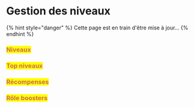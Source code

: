 # Gestion des niveaux

{% hint style="danger" %}
Cette page est en train d'être mise à jour...
{% endhint %}

### <mark style="color: #cd6e57;">Niveaux</mark>



### <mark style="color: #cd6e57;">Top niveaux</mark>



### <mark style="color: #cd6e57;">Récompenses</mark>



### <mark style="color: #cd6e57;">Rôle boosters</mark>

